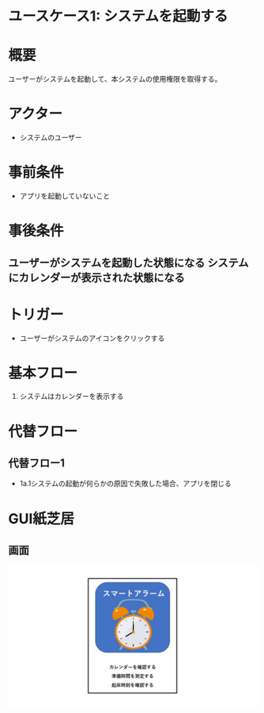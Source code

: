 # ユースケース1: システムを起動する

# 概要

ユーザーがシステムを起動して、本システムの使用権限を取得する。

# アクター

- システムのユーザー

# 事前条件

- アプリを起動していないこと 

# 事後条件
ユーザーがシステムを起動した状態になる
システムにカレンダーが表示された状態になる
- 

# トリガー

- ユーザーがシステムのアイコンをクリックする 

# 基本フロー

1. システムはカレンダーを表示する


# 代替フロー

## 代替フロー1
- 1a.1システムの起動が何らかの原因で失敗した場合、アプリを閉じる

# GUI紙芝居

## 画面

![画面の説明代替テキスト](pics/use_case1.jpg)
